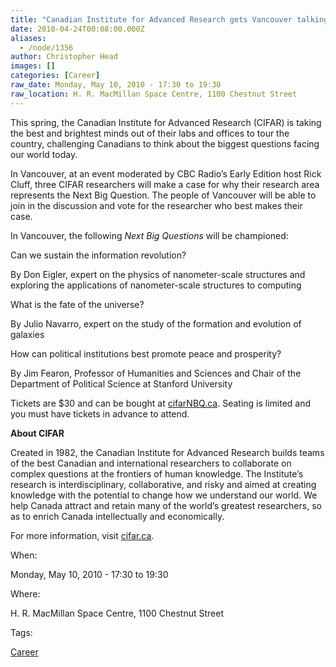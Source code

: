 ```yaml
---
title: "Canadian Institute for Advanced Research gets Vancouver talking  about The Next Big Question"
date: 2010-04-24T00:08:00.000Z
aliases:
  - /node/1356
author: Christopher Head
images: []
categories: [Career]
raw_date: Monday, May 10, 2010 - 17:30 to 19:30
raw_location: H. R. MacMillan Space Centre, 1100 Chestnut Street
---
```


This spring, the Canadian Institute for Advanced Research (CIFAR) is taking the best and brightest minds out of their labs and offices to tour the country, challenging Canadians to think about the biggest questions facing our world today.

In Vancouver, at an event moderated by CBC Radio’s Early Edition host Rick Cluff, three CIFAR researchers will make a case for why their research area represents the Next Big Question. The people of Vancouver will be able to join in the discussion and vote for the researcher who best makes their case.

In Vancouver, the following _Next Big Questions_ will be championed:

Can we sustain the information revolution?

By Don Eigler, expert on the physics of nanometer-scale structures and exploring the applications of nanometer-scale structures to computing

What is the fate of the universe?

By Julio Navarro, expert on the study of the formation and evolution of galaxies

How can political institutions best promote peace and prosperity?

By Jim Fearon, Professor of Humanities and Sciences and Chair of the Department of Political Science at Stanford University

Tickets are $30 and can be bought at [cifarNBQ.ca](http://cifarnbq.ca/). Seating is limited and you must have tickets in advance to attend.

**About CIFAR**

Created in 1982, the Canadian Institute for Advanced Research builds teams of the best Canadian and international researchers to collaborate on complex questions at the frontiers of human knowledge. The Institute’s research is interdisciplinary, collaborative, and risky and aimed at creating knowledge with the potential to change how we understand our world. We help Canada attract and retain many of the world’s greatest researchers, so as to enrich Canada intellectually and economically.

For more information, visit [cifar.ca](http://cifar.ca/).

When: 

Monday, May 10, 2010 - 17:30 to 19:30

Where: 

H. R. MacMillan Space Centre, 1100 Chestnut Street

Tags: 

[Career](/career)
